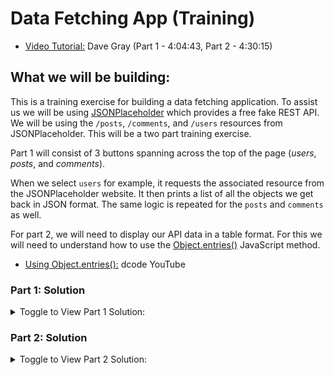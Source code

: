 # Data Fetching App (Training)
  * [Video Tutorial:](https://www.youtube.com/watch?v=RVFAyFWO4go&t=13481s) Dave Gray (Part 1 - 4:04:43, Part 2 - 4:30:15)

## What we will be building:
This is a training exercise for building a data fetching application. To assist us we will be using [JSONPlaceholder](https://jsonplaceholder.typicode.com) which provides a free fake REST API. We will be using the `/posts`, `/comments`, and `/users` resources from JSONPlaceholder. This will be a two part training exercise.

Part 1 will consist of 3 buttons spanning across the top of the page (_users_, _posts_, and _comments_). 

When we select `users` for example, it requests the associated resource from the JSONPlaceholder website. It then prints a list of all the objects we get back in JSON format. The same logic is repeated for the `posts` and `comments` as well.

For part 2, we will need to display our API data in a table format. For this we will need to understand how to use the [Object.entries()](https://developer.mozilla.org/en-US/docs/Web/JavaScript/Reference/Global_Objects/Object/entries) JavaScript method.
  * [Using Object.entries():](https://www.youtube.com/watch?v=KoeSseqKKro) dcode YouTube

### Part 1: Solution

<details>
  <summary>Toggle to View Part 1 Solution:</summary>
  
  ### App.js:
  ```jsx
  import Form from './components/Form';
  import DataList from './components/DataList';
  import { useState, useEffect } from 'react';

  function App() {
    const API_URL = 'https://jsonplaceholder.typicode.com';
    const [ reqType, setReqType ] = useState('users'); // request type could be users/posts/comments, set to 'users' by default
    const [ items, setItems ] = useState([]); // this will be our data coming from the API, set to empty array by default

    useEffect(
      () => {
        const fetchData = async () => {
          try {
            const response = await fetch(`${API_URL}/${reqType}`); // fetch data with current request type
            if (!response.ok) throw Error('There was an issue fetching data.'); // check for errors with the response
            const data = await response.json();// save the returned data to a variable
            setItems(data);// update state with the request type (users/posts/comments) data being returned from the API
          } catch (err) {
            console.log(err.message); // if error, log the error message to the console
          }
        };
        fetchData(); // immediately call fetchData function
      },
      [ reqType ] // we want the useEffect to re-render every time request type changes
    );

    return (
      <div>
        <Form reqType={reqType} setReqType={setReqType} />
        <DataList items={items} />
      </div>
    );
  }

  export default App;
  ```

  ### components/Form.js:
  ```jsx
  import Button from './Button';

  const Form = ({ reqType, setReqType }) => {
    return (
      // pass the request state to the Button components
      <form onSubmit={(e) => e.preventDefault}>
        <Button
          buttonText="users"
          reqType={reqType}
          setReqType={setReqType}
        />
        <Button
          buttonText="posts"
          reqType={reqType}
          setReqType={setReqType}
        />
        <Button
          buttonText="comments"
          reqType={reqType}
          setReqType={setReqType}
        />
      </form>
    );
  };

  export default Form;
  ```

  ### components/Button.js:
  ```jsx
  const Button = ({ buttonText, reqType, setReqType }) => {
    return (
      <button
        className={buttonText === reqType ? 'selected' : null} // add 'selected' class if the button text is equal to the request type (css styling logic)
        type="button"
        onClick={() => setReqType(buttonText)} // update state to be whatever the text of the button clicked is
      >
        {buttonText}
      </button>
    );
  };

  export default Button;
  ```

  ### components/DataList.js:
  ```jsx
  import ListItem from './ListItem';

  const DataList = ({ items }) => {
    // loop through items array and return the <li> component for each item, pass the 'item' as a prop to the component
    return ( 
      <ul>
        {items.map((item) => <ListItem key={item.id} item={item} />)} 
      </ul>
    );
  };

  export default DataList;
  ```
	
</details>

### Part 2: Solution

<details>
  <summary>Toggle to View Part 2 Solution:</summary>
  
  #### `App.js`:
  ```jsx
  import Form from './components/Form';
  import Table from './components/Table';
  import { useState, useEffect } from 'react';

  function App() {
    const API_URL = 'https://jsonplaceholder.typicode.com';
    const [ reqType, setReqType ] = useState('users'); // reqType could be users, posts, or comments
    const [ items, setItems ] = useState([]); // this will be our data coming from the API

    useEffect(
      () => {
        const fetchData = async () => {
          try {
            const response = await fetch(`${API_URL}/${reqType}`); // fetch data
            if (!response.ok)
              throw Error('There was an issue fetching data.'); // error check the response
            const data = await response.json(); // save data
            setItems(data); // update state to request type data
          } catch (err) {
            console.log(err.message);
          }
        };
        fetchData();
      },
      [ reqType ] // we want the useEffect to re-render every time reqType changes
    );

    return (
      <div className="App">
        <Form reqType={reqType} setReqType={setReqType} />
        <Table items={items} />
      </div>
    );
  }

  export default App;
  ```

  #### `components/Form.js`:
  ```jsx
  import Button from './Button';

  const Form = ({ reqType, setReqType }) => {
    return (
      <form onSubmit={(e) => e.preventDefault}>
        <Button
          buttonText="users"
          reqType={reqType}
          setReqType={setReqType}
        />
        <Button
          buttonText="posts"
          reqType={reqType}
          setReqType={setReqType}
        />
        <Button
          buttonText="comments"
          reqType={reqType}
          setReqType={setReqType}
        />
      </form>
    );
  };

  export default Form;
  ```

  #### `components/Table.js`:
  ```jsx
  import Row from './Row';

  const Table = ({ items }) => {
    return (
      <div className="table-container">
        <table>
          <tbody>
            {items.map((item) => <Row key={item.id} item={item} />)}
          </tbody>
        </table>
      </div>
    );
  };

  export default Table;
  ```
  
  #### `components/Row.js`:
  ```jsx
  import Cell from './Cell';

  const Row = ({ item }) => {
    return (
      <tr>
        {Object.entries(item).map(([ key, val ]) => {
          return <Cell key={key} cellData={JSON.stringify(val)} />;
        })}
      </tr>
    );
  };

  export default Row;
  ```

  #### `components/Cell.js`:
  ```jsx
  const Cell = ({ cellData }) => {
    return <td>{cellData}</td>;
  };

  export default Cell;
  ```
	
</details>